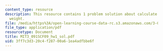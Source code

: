 ```yaml
---
content_type: resource
description: This resource contains 1 problem solution about calculate the molecular
  weight.
file: /media/https%3A/open-learning-course-data-rc.s3.amazonaws.com/3-091sc-introduction-to-solid-state-chemistry-fall-2010/3ff7c3d320c4f28700a61ea4adfbbe6f_MIT3_091SCF09_hw1_sol.pdf
file_type: application/pdf
resourcetype: Document
title: MIT3_091SCF09_hw1_sol.pdf
uid: 3ff7c3d3-20c4-f287-00a6-1ea4adfbbe6f
---
```

